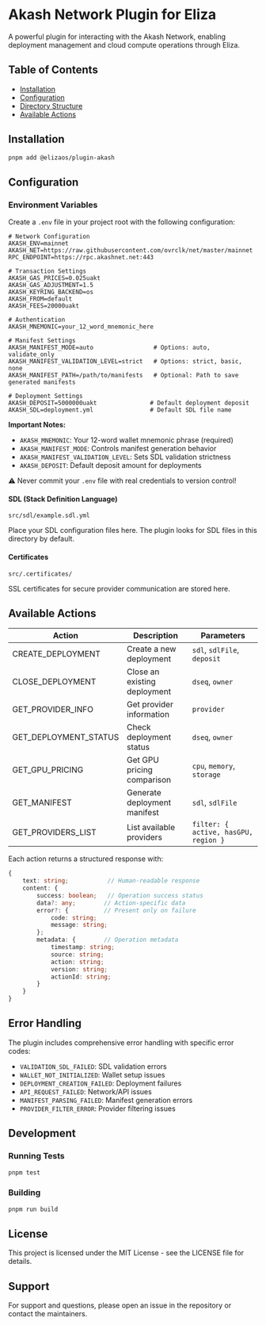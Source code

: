 # Akash Network Plugin for Eliza

A powerful plugin for interacting with the Akash Network, enabling deployment management and cloud compute operations through Eliza.

## Table of Contents

- [Installation](#installation)
- [Configuration](#configuration)
- [Directory Structure](#directory-structure)
- [Available Actions](#available-actions)

## Installation

```bash
pnpm add @elizaos/plugin-akash
```

## Configuration

### Environment Variables

Create a `.env` file in your project root with the following configuration:

```env
# Network Configuration
AKASH_ENV=mainnet
AKASH_NET=https://raw.githubusercontent.com/ovrclk/net/master/mainnet
RPC_ENDPOINT=https://rpc.akashnet.net:443

# Transaction Settings
AKASH_GAS_PRICES=0.025uakt
AKASH_GAS_ADJUSTMENT=1.5
AKASH_KEYRING_BACKEND=os
AKASH_FROM=default
AKASH_FEES=20000uakt

# Authentication
AKASH_MNEMONIC=your_12_word_mnemonic_here

# Manifest Settings
AKASH_MANIFEST_MODE=auto                 # Options: auto, validate_only
AKASH_MANIFEST_VALIDATION_LEVEL=strict   # Options: strict, basic, none
AKASH_MANIFEST_PATH=/path/to/manifests   # Optional: Path to save generated manifests

# Deployment Settings
AKASH_DEPOSIT=5000000uakt               # Default deployment deposit
AKASH_SDL=deployment.yml                # Default SDL file name
```

**Important Notes:**

- `AKASH_MNEMONIC`: Your 12-word wallet mnemonic phrase (required)
- `AKASH_MANIFEST_MODE`: Controls manifest generation behavior
- `AKASH_MANIFEST_VALIDATION_LEVEL`: Sets SDL validation strictness
- `AKASH_DEPOSIT`: Default deposit amount for deployments

⚠️ Never commit your `.env` file with real credentials to version control!

#### SDL (Stack Definition Language)

```
src/sdl/example.sdl.yml
```

Place your SDL configuration files here. The plugin looks for SDL files in this directory by default.

#### Certificates

```
src/.certificates/
```

SSL certificates for secure provider communication are stored here.

## Available Actions

| Action                | Description                  | Parameters                           |
| --------------------- | ---------------------------- | ------------------------------------ |
| CREATE_DEPLOYMENT     | Create a new deployment      | `sdl`, `sdlFile`, `deposit`          |
| CLOSE_DEPLOYMENT      | Close an existing deployment | `dseq`, `owner`                      |
| GET_PROVIDER_INFO     | Get provider information     | `provider`                           |
| GET_DEPLOYMENT_STATUS | Check deployment status      | `dseq`, `owner`                      |
| GET_GPU_PRICING       | Get GPU pricing comparison   | `cpu`, `memory`, `storage`           |
| GET_MANIFEST          | Generate deployment manifest | `sdl`, `sdlFile`                     |
| GET_PROVIDERS_LIST    | List available providers     | `filter: { active, hasGPU, region }` |

Each action returns a structured response with:

```typescript
{
    text: string;           // Human-readable response
    content: {
        success: boolean;   // Operation success status
        data?: any;        // Action-specific data
        error?: {          // Present only on failure
            code: string;
            message: string;
        };
        metadata: {        // Operation metadata
            timestamp: string;
            source: string;
            action: string;
            version: string;
            actionId: string;
        }
    }
}
```

## Error Handling

The plugin includes comprehensive error handling with specific error codes:

- `VALIDATION_SDL_FAILED`: SDL validation errors
- `WALLET_NOT_INITIALIZED`: Wallet setup issues
- `DEPLOYMENT_CREATION_FAILED`: Deployment failures
- `API_REQUEST_FAILED`: Network/API issues
- `MANIFEST_PARSING_FAILED`: Manifest generation errors
- `PROVIDER_FILTER_ERROR`: Provider filtering issues

## Development

### Running Tests

```bash
pnpm test
```

### Building

```bash
pnpm run build
```

## License

This project is licensed under the MIT License - see the LICENSE file for details.

## Support

For support and questions, please open an issue in the repository or contact the maintainers.
